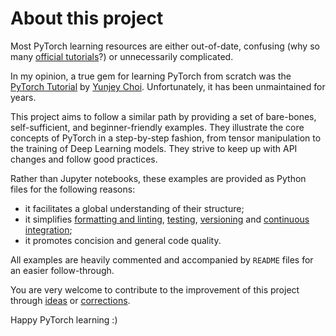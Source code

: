 # About this project

Most PyTorch learning resources are either out-of-date, confusing (why so many [official tutorials](https://pytorch.org/tutorials/)?) or unnecessarily complicated.

In my opinion, a true gem for learning PyTorch from scratch was the [PyTorch Tutorial](https://github.com/yunjey/pytorch-tutorial) by [Yunjey Choi](https://yunjey.github.io/). Unfortunately, it has been unmaintained for years.

This project aims to follow a similar path by providing a set of bare-bones, self-sufficient, and beginner-friendly examples. They illustrate the core concepts of PyTorch in a step-by-step fashion, from tensor manipulation to the training of Deep Learning models. They strive to keep up with API changes and follow good practices.

Rather than Jupyter notebooks, these examples are provided as Python files for the following reasons:

- it facilitates a global understanding of their structure;
- it simplifies [formatting and linting](https://docs.astral.sh/ruff/), [testing](https://docs.pytest.org), [versioning](https://github.com/bpesquet/pytorch-tutorial/commits/main/) and [continuous integration](.github/workflows/ci.yaml);
- it promotes concision and general code quality.

All examples are heavily commented and accompanied by `README` files for an easier follow-through.

You are very welcome to contribute to the improvement of this project through [ideas](https://github.com/bpesquet/pytorch-tutorial/issues) or [corrections](https://github.com/bpesquet/pytorch-tutorial/pulls).

Happy PyTorch learning :)
